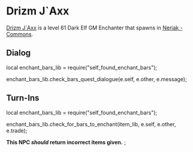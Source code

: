 # Drizm J\`Axx



[Drizm J\`Axx](/npc/41049) is a level 61 Dark Elf GM Enchanter that spawns in [Neriak - Commons](/zone/41).



## Dialog

local enchant_bars_lib = require("self_found_enchant_bars");

enchant_bars_lib.check_bars_quest_dialogue(e.self, e.other, e.message);


## Turn-Ins



local enchant_bars_lib = require("self_found_enchant_bars");


enchant_bars_lib.check_for_bars_to_enchant(item_lib, e.self, e.other, e.trade);


**This NPC *should* return incorrect items given.**
;